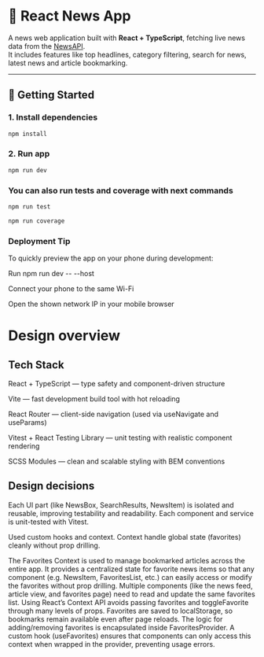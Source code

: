 # 📰 React News App

A news web application built with **React + TypeScript**, fetching live news data from the [NewsAPI](https://newsapi.org/).  
It includes features like top headlines, category filtering, search for news, latest news and article bookmarking.

---

## 🚀 Getting Started

### 1. Install dependencies

```bash
npm install
```

### 2. Run app

```bash
npm run dev
```

### You can also run tests and coverage with next commands

```bash
npm run test

npm run coverage
```

### Deployment Tip

To quickly preview the app on your phone during development:

Run npm run dev -- --host

Connect your phone to the same Wi-Fi

Open the shown network IP in your mobile browser

# Design overview

## Tech Stack

React + TypeScript — type safety and component-driven structure

Vite — fast development build tool with hot reloading

React Router — client-side navigation (used via useNavigate and useParams)

Vitest + React Testing Library — unit testing with realistic component rendering

SCSS Modules — clean and scalable styling with BEM conventions

## Design decisions

Each UI part (like NewsBox, SearchResults, NewsItem) is isolated and reusable, improving testability and readability. Each component and service is unit-tested with Vitest.

Used custom hooks and context. Context handle global state (favorites) cleanly without prop drilling.

The Favorites Context is used to manage bookmarked articles across the entire app.
It provides a centralized state for favorite news items so that any component (e.g. NewsItem, FavoritesList, etc.) can easily access or modify the favorites without prop drilling. Multiple components (like the news feed, article view, and favorites page) need to read and update the same favorites list. Using React’s Context API avoids passing favorites and toggleFavorite through many levels of props. Favorites are saved to localStorage, so bookmarks remain available even after page reloads. The logic for adding/removing favorites is encapsulated inside FavoritesProvider. A custom hook (useFavorites) ensures that components can only access this context when wrapped in the provider, preventing usage errors.
